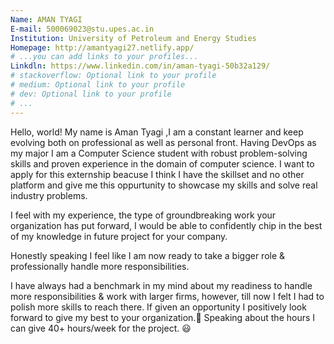 ```yaml
---
Name: AMAN TYAGI
E-mail: 500069023@stu.upes.ac.in
Institution: University of Petroleum and Energy Studies
Homepage: http://amantyagi27.netlify.app/
# ...you can add links to your profiles...
Linkdln: https://www.linkedin.com/in/aman-tyagi-50b32a129/
# stackoverflow: Optional link to your profile
# medium: Optional link to your profile
# dev: Optional link to your profile
# ...
---
```




Hello, world! My name is Aman Tyagi ,I am a constant learner and keep evolving both on professional as well as personal front. Having DevOps as my major I am a Computer Science 
student with robust problem-solving skills and proven experience in the domain of computer science. I want to apply for this externship beacuse I think I have the skillset and no 
other platform and give me this oppurtunity to showcase my skills and solve real industry problems.

I feel with my experience, the type of groundbreaking work your organization has put forward, I would be able to confidently chip in the best of my knowledge in future project
for your company.

Honestly speaking I feel like I am now ready to take a bigger role & professionally handle more responsibilities.

I have always had a benchmark in my mind about my readiness to handle more responsibilities & work with larger firms, however, till now I felt I had to polish more skills to reach 
there. If given an opportunity I positively look forward to give my best to your organization.:1st_place_medal: Speaking about the hours I can give 40+ hours/week for the project.	:smiley:

